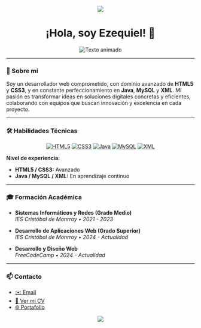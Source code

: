 <!-- Ola superior decorativa -->
<p align="center">
  <img src="https://capsule-render.vercel.app/api?type=waving&color=0:00c6ff,100:0072ff&height=100&section=header"/>
</p>

<h1 align="center">¡Hola, soy Ezequiel! 👋</h1>

<p align="center">
  <!-- Texto animado: Generado con readme-typing-svg -->
  <img src="https://readme-typing-svg.herokuapp.com/?lines=Desarrollador+Web;Apasionado+por+la+tecnolog%C3%ADa;Siempre+aprendiendo;Innovando+cada+d%C3%ADa&center=true&width=600&height=50" alt="Texto animado">
</p>

---

### 🚀 Sobre mí

Soy un desarrollador web comprometido, con dominio avanzado de **HTML5** y **CSS3**, y en constante perfeccionamiento en **Java**, **MySQL** y **XML**. Mi pasión es transformar ideas en soluciones digitales concretas y eficientes, colaborando con equipos que buscan innovación y excelencia en cada proyecto.

---

### 🛠️ Habilidades Técnicas

<p align="center">
  <!-- Badges de tecnologías -->
  <a href="#"><img src="https://img.shields.io/badge/HTML5-FF6F00?style=flat-square&logo=html5&logoColor=white" alt="HTML5"></a>
  <a href="#"><img src="https://img.shields.io/badge/CSS3-2196F3?style=flat-square&logo=css3&logoColor=white" alt="CSS3"></a>
  <a href="#"><img src="https://img.shields.io/badge/Java-ED8B00?style=flat-square&logo=java&logoColor=white" alt="Java"></a>
  <a href="#"><img src="https://img.shields.io/badge/MySQL-4479A1?style=flat-square&logo=mysql&logoColor=white" alt="MySQL"></a>
  <a href="#"><img src="https://img.shields.io/badge/XML-006699?style=flat-square&logo=xml&logoColor=white" alt="XML"></a>
</p>

**Nivel de experiencia:**
- **HTML5 / CSS3:** Avanzado  
- **Java / MySQL / XML:** En aprendizaje continuo

---

### 🎓 Formación Académica

- **Sistemas Informáticos y Redes (Grado Medio)**  
  *IES Cristóbal de Monrroy • 2021 - 2023*

- **Desarrollo de Aplicaciones Web (Grado Superior)**  
  *IES Cristóbal de Monrroy • 2024 - Actualidad*

- **Desarrollo y Diseño Web**  
  *FreeCodeCamp • 2024 - Actualidad*

---

### 📫 Contacto

- [✉️ Email](mailto:tu-correo@ejemplo.com)
- [📄 Ver mi CV](#)
- [🌐 Portafolio](#)

<!-- Ola inferior decorativa -->
<p align="center">
  <img src="https://capsule-render.vercel.app/api?type=waving&color=0:00c6ff,100:0072ff&height=100&section=footer"/>
</p>
